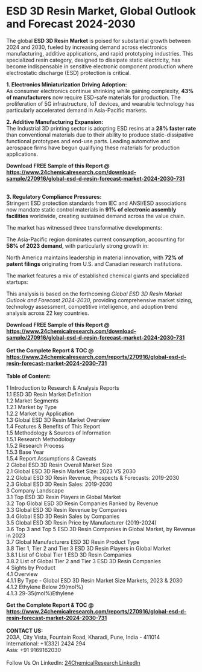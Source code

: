 <h1>ESD 3D Resin Market, Global Outlook and Forecast 2024-2030</h1><p>The global <strong>ESD 3D Resin Market</strong> is poised for substantial growth between 2024 and 2030, fueled by increasing demand across electronics manufacturing, additive applications, and rapid prototyping industries. This specialized resin category, designed to dissipate static electricity, has become indispensable in sensitive electronic component production where electrostatic discharge (ESD) protection is critical.</p><p><strong>1. Electronics Miniaturization Driving Adoption:<br></strong>
As consumer electronics continue shrinking while gaining complexity, <strong>43% of manufacturers</strong> now require ESD-safe materials for production. The proliferation of 5G infrastructure, IoT devices, and wearable technology has particularly accelerated demand in Asia-Pacific markets.</p><p><strong>2. Additive Manufacturing Expansion:<br></strong>
The Industrial 3D printing sector is adopting ESD resins at a <strong>28% faster rate</strong> than conventional materials due to their ability to produce static-dissipative functional prototypes and end-use parts. Leading automotive and aerospace firms have begun qualifying these materials for production applications.</p><div><b>Download FREE Sample of this Report @ 
            <a href="https://www.24chemicalresearch.com/download-sample/270916/global-esd-d-resin-forecast-market-2024-2030-731">
            https://www.24chemicalresearch.com/download-sample/270916/global-esd-d-resin-forecast-market-2024-2030-731</a></b></div><br><p><strong>3. Regulatory Compliance Pressures:<br></strong>
Stringent ESD protection standards from IEC and ANSI/ESD associations now mandate static control materials in <strong>91% of electronic assembly facilities</strong> worldwide, creating sustained demand across the value chain.</p><p>The market has witnessed three transformative developments:</p><p>The Asia-Pacific region dominates current consumption, accounting for <strong>58% of 2023 demand</strong>, with particularly strong growth in:</p><p>North America maintains leadership in material innovation, with <strong>72% of patent filings</strong> originating from U.S. and Canadian research institutions.</p><p>The market features a mix of established chemical giants and specialized startups:</p><p>This analysis is based on the forthcoming <em>Global ESD 3D Resin Market Outlook and Forecast 2024-2030</em>, providing comprehensive market sizing, technology assessment, competitive intelligence, and adoption trend analysis across 22 key countries.</p><div><b>Download FREE Sample of this Report @ 
            <a href="https://www.24chemicalresearch.com/download-sample/270916/global-esd-d-resin-forecast-market-2024-2030-731">
            https://www.24chemicalresearch.com/download-sample/270916/global-esd-d-resin-forecast-market-2024-2030-731</a></b></div><br><div><b>Get the Complete Report & TOC @ 
            <a href="https://www.24chemicalresearch.com/reports/270916/global-esd-d-resin-forecast-market-2024-2030-731">
            https://www.24chemicalresearch.com/reports/270916/global-esd-d-resin-forecast-market-2024-2030-731</a></b></div><br>
            <b>Table of Content:</b><p>1 Introduction to Research & Analysis Reports<br />
    1.1 ESD 3D Resin Market Definition<br />
    1.2 Market Segments<br />
        1.2.1 Market by Type<br />
        1.2.2 Market by Application<br />
    1.3 Global ESD 3D Resin Market Overview<br />
    1.4 Features & Benefits of This Report<br />
    1.5 Methodology & Sources of Information<br />
        1.5.1 Research Methodology<br />
        1.5.2 Research Process<br />
        1.5.3 Base Year<br />
        1.5.4 Report Assumptions & Caveats<br />
2 Global ESD 3D Resin Overall Market Size<br />
    2.1 Global ESD 3D Resin Market Size: 2023 VS 2030<br />
    2.2 Global ESD 3D Resin Revenue, Prospects & Forecasts: 2019-2030<br />
    2.3 Global ESD 3D Resin Sales: 2019-2030<br />
3 Company Landscape<br />
    3.1 Top ESD 3D Resin Players in Global Market<br />
    3.2 Top Global ESD 3D Resin Companies Ranked by Revenue<br />
    3.3 Global ESD 3D Resin Revenue by Companies<br />
    3.4 Global ESD 3D Resin Sales by Companies<br />
    3.5 Global ESD 3D Resin Price by Manufacturer (2019-2024)<br />
    3.6 Top 3 and Top 5 ESD 3D Resin Companies in Global Market, by Revenue in 2023<br />
    3.7 Global Manufacturers ESD 3D Resin Product Type<br />
    3.8 Tier 1, Tier 2 and Tier 3 ESD 3D Resin Players in Global Market<br />
        3.8.1 List of Global Tier 1 ESD 3D Resin Companies<br />
        3.8.2 List of Global Tier 2 and Tier 3 ESD 3D Resin Companies<br />
4 Sights by Product<br />
    4.1 Overview<br />
        4.1.1 By Type - Global ESD 3D Resin Market Size Markets, 2023 & 2030<br />
        4.1.2 Ethylene Below 29(mol%)<br />
        4.1.3 29-35(mol%)Ethylene<br />
    </p><div><b>Get the Complete Report & TOC @ 
            <a href="https://www.24chemicalresearch.com/reports/270916/global-esd-d-resin-forecast-market-2024-2030-731">
            https://www.24chemicalresearch.com/reports/270916/global-esd-d-resin-forecast-market-2024-2030-731</a></b></div><br><b>CONTACT US:</b><br>
            203A, City Vista, Fountain Road, Kharadi, Pune, India - 411014<br>
            International: +1(332) 2424 294<br>
            Asia: +91 9169162030 <br><br>
            Follow Us On LinkedIn: <a href="https://www.linkedin.com/company/24chemicalresearch/">24ChemicalResearch LinkedIn</a>